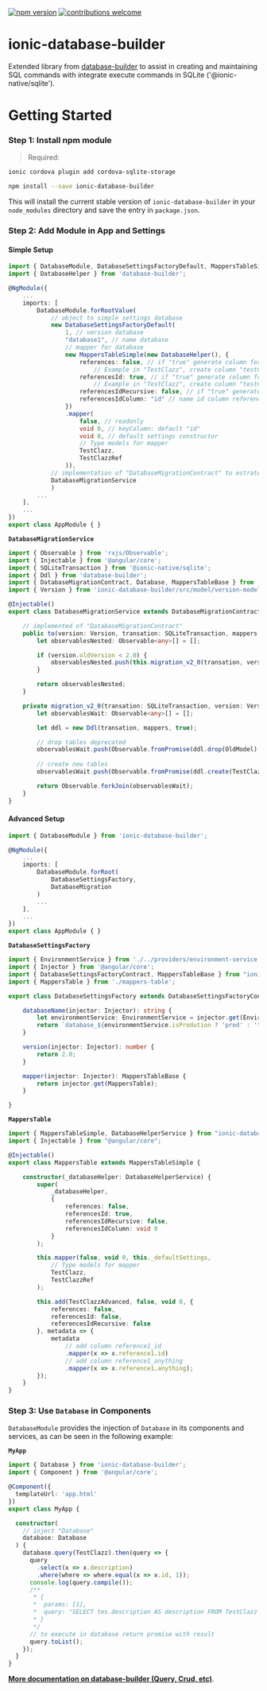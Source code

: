 [![npm version](https://badge.fury.io/js/ionic-database-builder.svg/?a=1)](https://www.npmjs.com/package/ionic-database-builder)
[![contributions welcome](https://img.shields.io/badge/contributions-welcome-brightgreen.svg?style=flat)](https://github.com/fernandocode/ionic-database-builder/issues)

# ionic-database-builder
Extended library from [database-builder](https://github.com/fernandocode/database-builder) to assist in creating and maintaining SQL commands with integrate execute commands in SQLite ('@ionic-native/sqlite').

# Getting Started

### Step 1: Install npm module

>Required:
```bash
ionic cordova plugin add cordova-sqlite-storage
```

```bash
npm install --save ionic-database-builder 
```
This will install the current stable version of `ionic-database-builder` in your `node_modules` directory and save the entry in `package.json`.

### Step 2: Add Module in App and Settings

#### Simple Setup

```ts
import { DatabaseModule, DatabaseSettingsFactoryDefault, MappersTableSimple } from 'ionic-database-builder';
import { DatabaseHelper } from 'database-builder';

@NgModule({
    ...
    imports: [
        DatabaseModule.forRootValue(
            // object to simple settings database
            new DatabaseSettingsFactoryDefault(
                1, // version database 
                "database1", // name database
                // mapper for database
                new MappersTableSimple(new DatabaseHelper(), {
                    references: false, // if "true" generate column for serialize object reference to JSON.
                        // Example in "TestClazz", create column "testClazzRef" to serialize "TestClazzRef" object
                    referencesId: true, // if "true" generate column for id reference.
                        // Example in "TestClazz", create column "testClazzRef_id" to save "TestClazzRef" property "id"
                    referencesIdRecursive: false, // if "true" generate column for id reference recursive for all references inner.
                    referencesIdColumn: "id" // name id column references
                })
                .mapper(
                    false, // readonly
                    void 0, // keyColumn: default "id"
                    void 0, // default settings constructor
                    // Type models for mapper
                    TestClazz,
                    TestClazzRef
                )),
            // implementation of "DatabaseMigrationContract" to estrategy migration upgrade versions database
            DatabaseMigrationService
            )
        ...
    ],
    ...
})
export class AppModule { }

```

**`DatabaseMigrationService`**

```ts
import { Observable } from 'rxjs/Observable';
import { Injectable } from '@angular/core';
import { SQLiteTransaction } from '@ionic-native/sqlite';
import { Ddl } from 'database-builder';
import { DatabaseMigrationContract, Database, MappersTableBase } from 'ionic-database-builder';
import { Version } from 'ionic-database-builder/src/model/version-model';

@Injectable()
export class DatabaseMigrationService extends DatabaseMigrationContract {

    // implemented of "DatabaseMigrationContract"
    public to(version: Version, transation: SQLiteTransaction, mappers: MappersTableBase): Observable<any>[] {
        let observablesNested: Observable<any>[] = [];

        if (version.oldVersion < 2.0) {
            observablesNested.push(this.migration_v2_0(transation, version, mappers));
        }

        return observablesNested;
    }

    private migration_v2_0(transation: SQLiteTransaction, version: Version, mappers: MappersTableBase): Observable<any> {
        let observablesWait: Observable<any>[] = [];

        let ddl = new Ddl(transation, mappers, true);

        // drop tables deprecated
        observablesWait.push(Observable.fromPromise(ddl.drop(OldModel).execute()));
        
        // create new tables
        observablesWait.push(Observable.fromPromise(ddl.create(TestClazzRef).execute()));

        return Observable.forkJoin(observablesWait);
    }
}
```

#### Advanced Setup

```ts
import { DatabaseModule } from 'ionic-database-builder';

@NgModule({
    ...
    imports: [
        DatabaseModule.forRoot(
            DatabaseSettingsFactory,
            DatabaseMigration
        )
        ...
    ],
    ...
})
export class AppModule { }

```

**`DatabaseSettingsFactory`**

```ts
import { EnvironmentService } from './../providers/environment-service';
import { Injector } from '@angular/core';
import { DatabaseSettingsFactoryContract, MappersTableBase } from "ionic-database-builder";
import { MappersTable } from './mappers-table';

export class DatabaseSettingsFactory extends DatabaseSettingsFactoryContract {

    databaseName(injector: Injector): string {
        let environmentService: EnvironmentService = injector.get(EnvironmentService);
        return `database_${environmentService.isProdution ? 'prod' : 'test'}`;
    }

    version(injector: Injector): number {
        return 2.0;
    }

    mapper(injector: Injector): MappersTableBase {
        return injector.get(MappersTable);
    }

}
```

**`MappersTable`**

```ts
import { MappersTableSimple, DatabaseHelperService } from "ionic-database-builder";
import { Injectable } from "@angular/core";

@Injectable()
export class MappersTable extends MappersTableSimple {

    constructor(_databaseHelper: DatabaseHelperService) {
        super(
            _databaseHelper,
            {
                references: false,
                referencesId: true,
                referencesIdRecursive: false,
                referencesIdColumn: void 0
            }
        );

        this.mapper(false, void 0, this._defaultSettings,
            // Type models for mapper
            TestClazz,
            TestClazzRef
        );

        this.add(TestClazzAdvanced, false, void 0, {
            references: false,
            referencesId: false,
            referencesIdRecursive: false
        }, metadata => {
            metadata
                // add column reference1_id
                .mapper(x => x.reference1.id)
                // add column reference1_anything
                .mapper(x => x.reference1.anything);
        });
    }
}
```

### Step 3: Use `Database` in Components

`DatabaseModule` provides the injection of `Database` in its components and services, as can be seen in the following example:

**`MyApp`**

```ts
import { Database } from 'ionic-database-builder';
import { Component } from '@angular/core';

@Component({
  templateUrl: 'app.html'
})
export class MyApp {

  constructor(
    // inject "Database"
    database: Database
  ) {
    database.query(TestClazz).then(query => {
      query
        .select(x => x.description)
        .where(where => where.equal(x => x.id, 1));
      console.log(query.compile());
      /**
       * {
       *  params: [1],
       *  query: "SELECT tes.description AS description FROM TestClazz AS tes WHERE tes.id > ?"
       * }
       */
      // to execute in database return promise with result
      query.toList();
    });
  }
}
```

[**More documentation on database-builder (Query, Crud, etc)**](https://github.com/fernandocode/database-builder).
